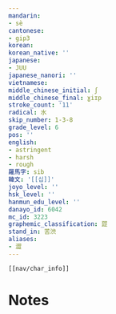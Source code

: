 ```yaml
---
mandarin:
- sè
cantonese:
- gip3
korean:
korean_native: ''
japanese:
- JUU
japanese_nanori: ''
vietnamese:
middle_chinese_initial: ʃ
middle_chinese_final: ɣiɪp
stroke_count: '11'
radical: 水
skip_number: 1-3-8
grade_level: 6
pos: ''
english:
- astringent
- harsh
- rough
羅馬字: sib
韓文: '[[십]]'
joyo_level: ''
hsk_level: ''
hanmun_edu_level: ''
danayo_id: 6042
mc_id: 3223
graphemic_classification: 歰
stand_in: 苦渋
aliases:
- 澀
---
```

```meta-bind-embed
[[nav/char_info]]
```

# Notes
